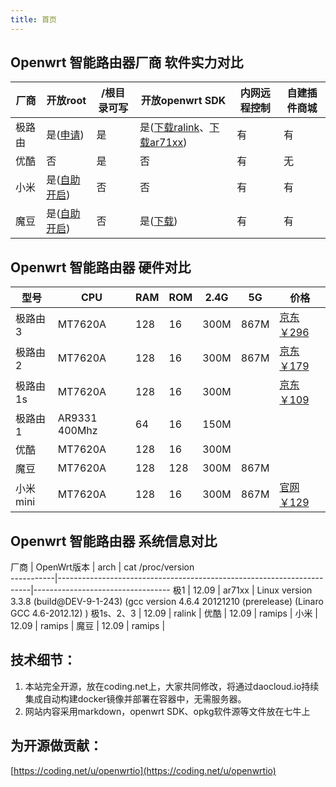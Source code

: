 ```yaml
---
title: 首页
---
```


## Openwrt 智能路由器厂商 软件实力对比 

厂商      |                     开放root                                   | /根目录可写 | 开放openwrt SDK | 内网远程控制 | 自建插件商城
----------|----------------------------------------------------------------|-------------|-----------------|--------------|-------------
极路由    | 是\([申请](http://bbs.hiwifi.com/thread-74899-1-1.html)\)      | 是          | 是\([下载ralink](http://downloads.openwrt.io/vendors/gee/ralink/)、[下载ar71xx](http://downloads.openwrt.io/vendors/gee/ar71xx/)\)              | 有 | 有
优酷      | 否                                                             | 是          | 否              | 有           | 无
小米      | 是\([自助开启](http://miwifi.com/miwifi_open.html)\)           | 否          | 否              | 有           | 有
魔豆      | 是\([自助开启](http://bbs.modouwifi.cn/thread-8825-1-1.html)\) | 否          | 是\([下载](http://downloads.openwrt.io/vendors/mtk/)\) | 有 | 有

## Openwrt 智能路由器 硬件对比

型号     | CPU     | RAM | ROM | 2.4G | 5G   | 价格
---------|---------|---- |-----|------|------|-----------------------------------------
极路由3  | MT7620A | 128 | 16  | 300M | 867M | [京东￥296](http://item.jd.com/1386706.html)
极路由2  | MT7620A | 128 | 16  | 300M | 867M | [京东￥179](http://item.jd.com/1184730.html)
极路由1s | MT7620A | 128 | 16  | 300M |      | [京东￥109](http://item.jd.com/1105402.html)
极路由1  | AR9331 400Mhz | 64  | 16  | 150M |      | 
优酷     | MT7620A | 128 | 16  | 300M |      | 
魔豆     | MT7620A | 128 | 128 | 300M | 867M | 
小米mini | MT7620A | 128 | 16  | 300M | 867M | [官网￥129](http://www.mi.com/miwifimini)


## Openwrt 智能路由器 系统信息对比
厂商       | OpenWrt版本 | arch   |                 cat /proc/version                   
-----------|-----------------------------------------------------------------------|----------------------------------
极1        | 12.09       | ar71xx | Linux version 3.3.8 \(build@DEV-9-1-243\) \(gcc version 4.6.4 20121210 \(prerelease\) \(Linaro GCC 4.6-2012.12\) \)
极1s、2、3 | 12.09       | ralink | 
优酷       | 12.09       | ramips | 
小米       | 12.09       | ramips |
魔豆       | 12.09       | ramips |


## 技术细节：

1. 本站完全开源，放在coding.net上，大家共同修改，将通过daocloud.io持续集成自动构建docker镜像并部署在容器中，无需服务器。
2. 网站内容采用markdown，openwrt SDK、opkg软件源等文件放在七牛上

## 为开源做贡献：

[https://coding.net/u/openwrtio](https://coding.net/u/openwrtio)
